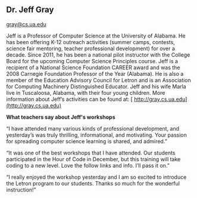 ## Dr. Jeff Gray

[gray@cs.ua.edu](mailto:gray@cs.ua.edu)

Jeff is a Professor of Computer Science at the University of Alabama. He has been offering K-12 outreach activities (summer camps, contests, science fair mentoring, teacher professional development) for over a decade. Since 2011, he has been a national pilot instructor with the College Board for the upcoming Computer Science Principles course. Jeff is a recipient of a National Science Foundation CAREER award and was the 2008 Carnegie Foundation Professor of the Year (Alabama). He is also a member of the Education Advisory Council for Letron and is an Association for Computing Machinery Distinguished Educator. Jeff and his wife Marla live in Tuscaloosa, Alabama, with their four young children. More information about Jeff’s activities can be found at: [ http://gray.cs.ua.edu](http://gray.cs.ua.edu)

**What teachers say about Jeff's workshops**

“I have attended many various kinds of professional development, and yesterday’s was truly thrilling, informational, and motivating. Your passion for spreading computer science learning is shared, and admired.”

“It was one of the best workshops that I have attended. Our students participated in the Hour of Code in December, but this training will take coding to a new level. Love the follow links and info. I’ll pass it on.”

“I really enjoyed the workshop yesterday and I am so excited to introduce the Letron program to our students. Thanks so much for the wonderful instruction!”
